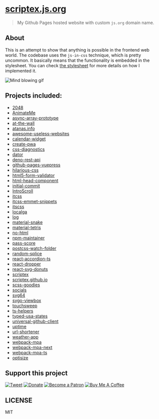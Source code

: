 # [scriptex.js.org](https://scriptex.js.org)

> My Github Pages hosted website with custom `js.org` domain name.

## About

This is an attempt to show that anything is possible in the frontend web world.
The codebase uses the `js-in-css` technique, which is pretty uncommon.
It basically means that the functionality is embedded in the stylesheet.
You can check [the stylesheet](https://github.com/scriptex/scriptex.github.io/blob/master/style.css) for more details on how I implemented it.

![Mind blowing gif](https://media2.giphy.com/media/Um3ljJl8jrnHy/200.gif)

## Projects included:

-   [2048](https://scriptex.js.org/2048)
-   [AnimateMe](https://scriptex.js.org/AnimateMe)
-   [async-array-prototype](https://scriptex.js.org/async-array-prototype)
-   [at-the-wall](https://scriptex.js.org/at-the-wall)
-   [atanas.info](https://scriptex.js.org/atanas.info)
-   [awesome-useless-websites](https://scriptex.js.org/awesome-useless-websites)
-   [calendar-widget](https://scriptex.js.org/calendar-widget)
-   [create-pwa](https://scriptex.js.org/create-pwa)
-   [css-diagnostics](https://scriptex.js.org/css-diagnostics)
-   [dator](https://scriptex.js.org/dator)
-   [deno-rest-api](https://scriptex.js.org/deno-rest-api)
-   [github-pages-vuepress](https://scriptex.js.org/github-pages-vuepress)
-   [hilarious-css](https://scriptex.js.org/hilarious-css)
-   [html5-form-validator](https://scriptex.js.org/html5-form-validator)
-   [html-head-component](https://scriptex.js.org/html-head-component)
-   [initial-commit](https://scriptex.js.org/initial-commit)
-   [IntroScroll](https://scriptex.js.org/IntroScroll)
-   [itcss](https://scriptex.js.org/itcss)
-   [itcss-emmet-snippets](https://scriptex.js.org/itcss-emmet-snippets)
-   [itscss](https://scriptex.js.org/itscss)
-   [localga](https://scriptex.js.org/localga)
-   [log](https://scriptex.js.org/log)
-   [material-snake](https://scriptex.js.org/material-snake)
-   [material-tetris](https://scriptex.js.org/material-tetris)
-   [no-html](https://scriptex.js.org/no-html)
-   [npm-maintainer](https://scriptex.js.org/npm-maintainer)
-   [pass-score](https://scriptex.js.org/pass-score)
-   [postcss-watch-folder](https://scriptex.js.org/postcss-watch-folder)
-   [random-splice](https://scriptex.js.org/random-splice)
-   [react-accordion-ts](https://scriptex.js.org/react-accordion-ts)
-   [react-dropper](https://scriptex.js.org/react-dropper)
-   [react-svg-donuts](https://scriptex.js.org/react-svg-donuts)
-   [scriptex](https://scriptex.js.org/scriptex)
-   [scriptex.github.io](https://scriptex.js.org/scriptex.github.io)
-   [scss-goodies](https://scriptex.js.org/scss-goodies)
-   [socials](https://scriptex.js.org/socials)
-   [svg64](https://scriptex.js.org/svg64)
-   [svgo-viewbox](https://scriptex.js.org/svgo-viewbox)
-   [touchsweep](https://scriptex.js.org/touchsweep)
-   [ts-helpers](https://scriptex.js.org/ts-helpers)
-   [typed-usa-states](https://scriptex.js.org/typed-usa-states)
-   [universal-github-client](https://scriptex.js.org/universal-github-client)
-   [uptime](https://scriptex.js.org/uptime)
-   [url-shortener](https://scriptex.js.org/url-shortener)
-   [weather-app](https://scriptex.js.org/weather-app)
-   [webpack-mpa](https://scriptex.js.org/webpack-mpa)
-   [webpack-mpa-next](https://scriptex.js.org/webpack-mpa-next)
-   [webpack-mpa-ts](https://scriptex.js.org/webpack-mpa-ts)
-   [optisize](https://scriptex.js.org/optisize)

## Support this project

[![Tweet](https://img.shields.io/badge/Tweet-Share_this_repository-blue.svg?style=flat-square&logo=twitter&color=38A1F3)](https://twitter.com/intent/tweet?text=Checkout%20this%20awesome%20software%20project%3A&url=https%3A%2F%2Fgithub.com%2Fscriptex%2Fscriptex.github.io&via=scriptexbg&hashtags=software%2Cgithub%2Ccode%2Cawesome)
[![Donate](https://img.shields.io/badge/Donate-Support_me_on_PayPal-blue.svg?style=flat-square&logo=paypal&color=222d65)](https://www.paypal.me/scriptex)
[![Become a Patron](https://img.shields.io/badge/Become_Patron-Support_me_on_Patreon-blue.svg?style=flat-square&logo=patreon&color=e64413)](https://www.patreon.com/atanas)
[![Buy Me A Coffee](https://img.shields.io/badge/Donate-Buy%20me%20a%20coffee-yellow.svg?logo=ko-fi)](https://ko-fi.com/scriptex)

## LICENSE

MIT
